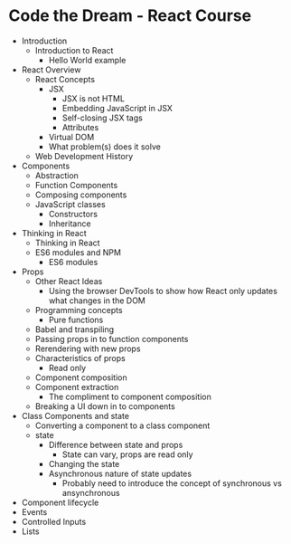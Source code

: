 # Code the Dream - React Course

* Introduction
    * Introduction to React
        * Hello World example
* React Overview
    * React Concepts
        * JSX
            * JSX is not HTML
            * Embedding JavaScript in JSX
            * Self-closing JSX tags
            * Attributes
        * Virtual DOM
        * What problem(s) does it solve
    * Web Development History
* Components
    * Abstraction
    * Function Components
    * Composing components
    * JavaScript classes
        * Constructors
        * Inheritance
* Thinking in React
    * Thinking in React
    * ES6 modules and NPM
        * ES6 modules
* Props
    * Other React Ideas
        * Using the browser DevTools to show how React only updates what changes in the DOM
    * Programming concepts
        * Pure functions
    * Babel and transpiling
    * Passing props in to function components
    * Rerendering with new props
    * Characteristics of props
        * Read only
    * Component composition
    * Component extraction
        * The compliment to component composition
    * Breaking a UI down in to components
* Class Components and state
    * Converting a component to a class component
    * state
        * Difference between state and props
            * State can vary, props are read only
        * Changing the state
        * Asynchronous nature of state updates
            * Probably need to introduce the concept of synchronous vs ansynchronous
* Component lifecycle
* Events
* Controlled Inputs
* Lists
		
		
			
		

